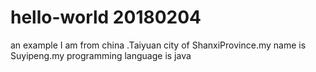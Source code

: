 # hello-world 20180204
an example
I am from china .Taiyuan city of ShanxiProvince.my name is Suyipeng.my programming language is java

